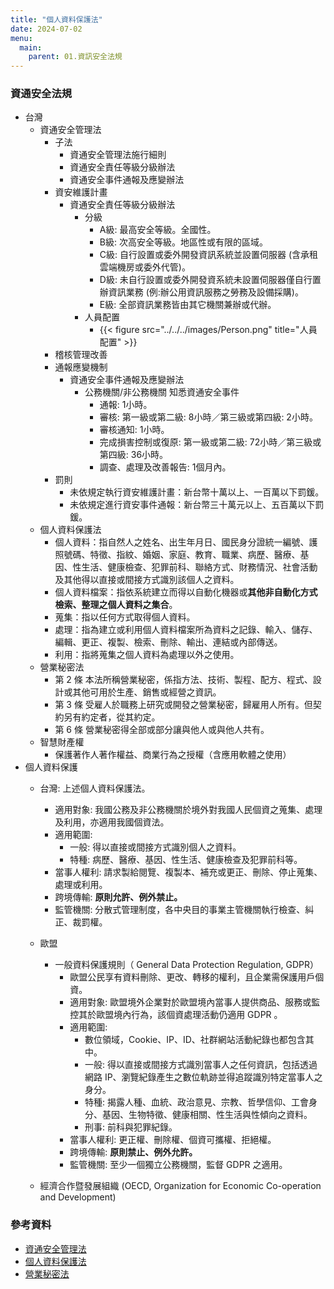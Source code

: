 ```yaml
---
title: "個人資料保護法"
date: 2024-07-02
menu:
  main:
    parent: 01.資訊安全法規
---
```


### 資通安全法規
- 台灣
    - 資通安全管理法
        - 子法
            - 資通安全管理法施行細則
            - 資通安全責任等級分級辦法
            - 資通安全事件通報及應變辦法
        - 資安維護計畫
            - 資通安全責任等級分級辦法
                - 分級
                    - A級: 最高安全等級。全國性。
                    - B級: 次高安全等級。地區性或有限的區域。
                    - C級: 自行設置或委外開發資訊系統並設置伺服器 (含承租雲端機房或委外代管)。
                    - D級: 未自行設置或委外開發資系統未設置伺服器僅自行置辦資訊業務 (例:辦公用資訊服務之勞務及設備採購)。
                    - E級: 全部資訊業務皆由其它機關兼辦或代辦。
                - 人員配置
                    - {{< figure src="../../../images/Person.png" title="人員配置" >}}
        - 稽核管理改善
        - 通報應變機制
            - 資通安全事件通報及應變辦法
              - 公務機關/非公務機關 知悉資通安全事件
                  - 通報: 1小時。
                  - 審核: 第一級或第二級: 8小時／第三級或第四級: 2小時。
                  - 審核通知: 1小時。
                  - 完成損害控制或復原: 第一級或第二級: 72小時／第三級或第四級: 36小時。
                  - 調查、處理及改善報告: 1個月內。
        - 罰則
            - 未依規定執行資安維護計畫：新台幣十萬以上、一百萬以下罰鍰。
            - 未依規定進行資安事件通報：新台幣三十萬元以上、五百萬以下罰鍰。
    - 個人資料保護法
        - 個人資料：指自然人之姓名、出生年月日、國民身分證統一編號、護照號碼、特徵、指紋、婚姻、家庭、教育、職業、病歷、醫療、基因、性生活、健康檢查、犯罪前科、聯絡方式、財務情況、社會活動及其他得以直接或間接方式識別該個人之資料。
        - 個人資料檔案：指依系統建立而得以自動化機器或**其他非自動化方式檢索、整理之個人資料之集合**。
        - 蒐集：指以任何方式取得個人資料。
        - 處理：指為建立或利用個人資料檔案所為資料之記錄、輸入、儲存、編輯、更正、複製、檢索、刪除、輸出、連結或內部傳送。
        - 利用：指將蒐集之個人資料為處理以外之使用。
    - 營業秘密法
        - 第 2 條 本法所稱營業秘密，係指方法、技術、製程、配方、程式、設計或其他可用於生產、銷售或經營之資訊。     
        - 第 3 條 受雇人於職務上研究或開發之營業秘密，歸雇用人所有。但契約另有約定者，從其約定。      
        - 第 6 條 營業秘密得全部或部分讓與他人或與他人共有。    
    - 智慧財產權
        - 保護著作人著作權益、商業行為之授權（含應用軟體之使用）
- 個人資料保護
    - 台灣: 上述個人資料保護法。   
        - 適用對象: 我國公務及非公務機關於境外對我國人民個資之蒐集、處理及利用，亦適用我國個資法。
        - 適用範圍: 
            - 一般: 得以直接或間接方式識別個人之資料。
            - 特種: 病歷、醫療、基因、性生活、健康檢查及犯罪前科等。
        - 當事人權利: 請求製給閱覽、複製本、補充或更正、刪除、停止蒐集、處理或利用。
        - 跨境傳輸: **原則允許、例外禁止。**
        - 監管機關: 分散式管理制度，各中央目的事業主管機關執行檢查、糾正、裁罰權。
    - 歐盟
        - 一般資料保護規則（ General Data Protection Regulation, GDPR）
            - 歐盟公民享有資料刪除、更改、轉移的權利，且企業需保護用戶個資。
            - 適用對象: 歐盟境外企業對於歐盟境內當事人提供商品、服務或監控其於歐盟境內行為，該個資處理活動仍適用 GDPR 。
            - 適用範圍:
                - 數位領域，Cookie、IP、ID、社群網站活動紀錄也都包含其中。
                - 一般: 得以直接或間接方式識別當事人之任何資訊，包括透過網路 IP、瀏覽紀錄產生之數位軌跡並得追蹤識別特定當事人之身分。
                - 特種: 揭露人種、血統、政治意見、宗教、哲學信仰、工會身分、基因、生物特徵、健康相關、性生活與性傾向之資料。
                - 刑事: 前科與犯罪紀錄。
            - 當事人權利: 更正權、刪除權、個資可攜權、拒絕權。
            - 跨境傳輸: **原則禁止、例外允許。**
            - 監管機關: 至少一個獨立公務機關，監督 GDPR 之適用。 

    - 經濟合作暨發展組織 (OECD, Organization for Economic Co-operation and Development)

### 參考資料

- [資通安全管理法](https://law.moj.gov.tw/LawClass/LawAll.aspx?pcode=A0030297 "資通安全管理法")
- [個人資料保護法](https://law.moj.gov.tw/LawClass/LawAll.aspx?pcode=I0050021 "個人資料保護法")
- [營業秘密法](https://law.moj.gov.tw/LawClass/LawAll.aspx?pcode=J0080028 "營業秘密法")
